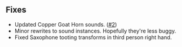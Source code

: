 ## Fixes
- Updated Copper Goat Horn sounds. ([#2](https://github.com/GreenhouseTeam/mib/issues/2))
- Minor rewrites to sound instances. Hopefully they're less buggy.
- Fixed Saxophone tooting transforms in third person right hand.
